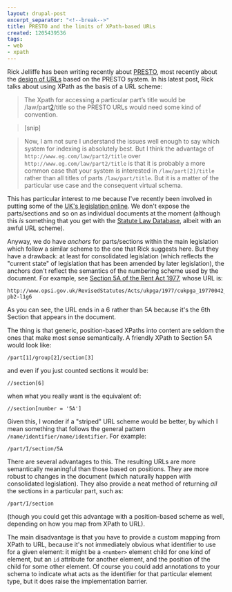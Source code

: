 ```yaml
---
layout: drupal-post
excerpt_separator: "<!--break-->"
title: PRESTO and the limits of XPath-based URLs
created: 1205439536
tags:
- web
- xpath
---
```

Rick Jelliffe has been writing recently about [PRESTO][1], most recently about the [design of URLs][2] based on the PRESTO system. In his latest post, Rick talks about using XPath as the basis of a URL scheme:

> The Xpath for accessing a particular part’s title would be /law/part[2]/title so the PRESTO URLs would need some kind of convention.

> [snip]

> Now, I am not sure I understand the issues well enough to say which system for indexing is absolutely best. But I think the advantage of `http://www.eg.com/law/part2/title` over  `http://www.eg.com/law/part2/title` is that it is probably a more common case that your system is interested in `/law/part[2]/title` rather than all titles of parts `/law/part/title`. But it is a matter of the particular use case and the consequent virtual schema.

[1]: http://www.oreillynet.com/xml/blog/2008/02/presto_a_www_information_archi.html "PRESTO - A WWW Information Architecture for Legislation and Public Information systems"
[2]: http://www.oreillynet.com/xml/blog/2008/03/presto_urls_as_xpaths_to_views.html "PRESTO: URLs as XPaths to views of information"

<!--break-->

This has particular interest to me because I've recently been involved in putting some of the [UK's legislation online][3]. We don't expose the parts/sections and so on as individual documents at the moment (although this *is* something that you get with the [Statute Law Database][4], albeit with an awful URL scheme).

[3]: http://www.opsi.gov.uk/legislation/about_legislation.htm "OPSI: Legislation"
[4]: http://www.statutelaw.gov.uk/ "The Statute Law Database"

Anyway, we do have *anchors* for parts/sections within the main legislation which follow a similar scheme to the one that Rick suggests here. But they have a drawback: at least for consolidated legislation (which reflects the "current state" of legislation that has been amended by later legislation), the anchors don't reflect the semantics of the numbering scheme used by the document. For example, see [Section 5A of the Rent Act 1977][5], whose URL is:

    http://www.opsi.gov.uk/RevisedStatutes/Acts/ukpga/1977/cukpga_19770042_en_2#pt1-pb2-l1g6

[5]: http://www.opsi.gov.uk/RevisedStatutes/Acts/ukpga/1977/cukpga_19770042_en_2#pt1-pb2-l1g6 "OPSI: Legislation: Revised: Rent Act 1977: Section 5A"

As you can see, the URL ends in a 6 rather than 5A because it's the 6th Section that appears in the document.

The thing is that generic, position-based XPaths into content are seldom the ones that make most sense semantically. A friendly XPath to Section 5A would look like:

    /part[1]/group[2]/section[3]

and even if you just counted sections it would be:

    //section[6]

when what you really want is the equivalent of:

    //section[number = '5A']

Given this, I wonder if a "striped" URL scheme would be better, by which I mean something that follows the general pattern `/name/identifier/name/identifier`. For example:

    /part/I/section/5A

There are several advantages to this. The resulting URLs are more semantically meaningful than those based on positions. They are more robust to changes in the document (which naturally happen with consolidated legislation). They also provide a neat method of returning *all* the sections in a particular part, such as:

    /part/I/section

(though you could get this advantage with a position-based scheme as well, depending on how you map from XPath to URL).

The main disadvantage is that you have to provide a custom mapping from XPath to URL, because it's not immediately obvious what identifier to use for a given element: it might be a `<number>` element child for one kind of element, but an `id` attribute for another element, and the position of the child for some other element. Of course you could add annotations to your schema to indicate what acts as the identifier for that particular element type, but it does raise the implementation barrier.
